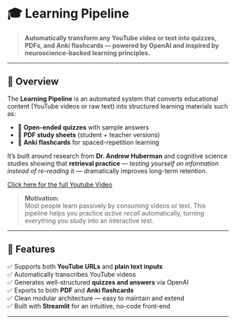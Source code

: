 # 🎓 Learning Pipeline

> **Automatically transform any YouTube video or text into quizzes, PDFs, and Anki flashcards — powered by OpenAI and inspired by neuroscience-backed learning principles.**

---

## 🧠 Overview

The **Learning Pipeline** is an automated system that converts educational content (YouTube videos or raw text) into structured learning materials such as:

- 🧩 **Open-ended quizzes** with sample answers  
- 📘 **PDF study sheets** (student + teacher versions)  
- 🧠 **Anki flashcards** for spaced-repetition learning  

It’s built around research from **Dr. Andrew Huberman** and cognitive science studies showing that **retrieval practice** — *testing yourself on information instead of re-reading it* — dramatically improves long-term retention.

[Click here for the full Youtube Video](https://www.youtube.com/watch?v=ddq8JIMhz7c)

> **Motivation:**  
> Most people learn passively by consuming videos or text. This pipeline helps you practice *active recall* automatically, turning everything you study into an interactive test.

---

## 🚀 Features

✅ Supports both **YouTube URLs** and **plain text inputs**  
✅ Automatically transcribes YouTube videos  
✅ Generates well-structured **quizzes and answers** via OpenAI  
✅ Exports to both **PDF** and **Anki flashcards**  
✅ Clean modular architecture — easy to maintain and extend  
✅ Built with **Streamlit** for an intuitive, no-code front-end  

---
